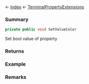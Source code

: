 ← [Index](Api-Index) ← [TerminalPropertyExtensions](Sandbox.ModAPI.Interfaces.TerminalPropertyExtensions)

### Summary

```csharp
private public void SetValueColor
```

Set bool value of property

### Returns

### Example

### Remarks

